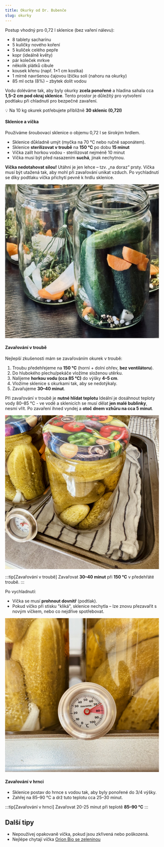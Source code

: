```yaml
---
title: Okurky od Dr. Bubenče
slug: okurky
---
```


Postup vhodný pro 0,72 l sklenice (bez vaření nálevu):

- 8 tablety sacharínu
- 5 kuličky nového koření
- 5 kuliček celého pepře
- kopr (ideálně květy)
- pár koleček mrkve
- několik plátků cibule
- kousek křenu (např. 1×1 cm kostka)
- 1 mírně navršenou čajovou lžičku soli (nahoru na okurky)
- 85 ml octa (8%) – zbytek dolít vodou

Vodu doléváme tak, aby byly okurky **zcela ponořené** a hladina sahala cca **1,5–2 cm pod okraj sklenice**. 
Tento prostor je důležitý pro vytvoření podtlaku při chladnutí pro bezpečné zavaření.

💡 Na 10 kg okurek potřebujete přibližně **30 sklenic (0,72l)**

#### Sklenice a víčka

Používáme šroubovací sklenice o objemu 0,72 l se širokým hrdlem.

- Sklenice důkladně umýt (myčka na 70 °C nebo ručně saponátem).
- Sklenice **sterilizovat v troubě** na **150 °C** po dobu **15 minut**
- Víčka zalít horkou vodou - sterilizovat nejméně 10 minut
- Víčka musí být před nasazením **suchá**, jinak nechytnou.

**Víčka nedotahovat silou!** Utáhni je jen lehce – tzv. „na doraz“ prsty.
Víčka musí být utažená tak, aby mohl při zavařování unikat vzduch.
Po vychladnutí se díky podtlaku víčka přichytí pevně k hrdlu sklenice.

![naplneno.jpg](../../../assets/okurky/naplneno.jpg)

#### Zavařování v troubě

Nejlepší zkušenosti mám se zavařováním okurek v troubě:

1. Troubu předehřejeme na **150 °C** (horní + dolní ohřev, **bez ventilátoru**). 
2. Do hlubokého plechu/pekáče vložíme složenou utěrku.
3. Nalijeme **horkou vodu (cca 85 °C)** do výšky **4–5 cm**.
4. Vložíme sklenice s okurkami tak, aby se nedotýkaly.
5. Zavařujeme **30–40 minut**. 
 
Při zavařování v troubě je **nutné hlídat teplotu** Ideální je dosáhnout teploty vody 80–85 °C - ve vodě a 
sklenicích se musí dělat **jen malé bublinky**, nesmí vřít. Po zavaření ihned vyndej a **otoč dnem vzhůru na cca 5 minut**.


![voda.jpg](../../../assets/okurky/voda.jpg)

:::tip[Zavařování v troubě]
Zavařovat **30–40 minut** při **150 °C** v předehřáté troubě.
:::

Po vychladnutí:
- Víčka se musí **prohnout dovnitř** (podtlak).
- Pokud víčko při stisku "kliká", sklenice nechytla – lze znovu přezavařit s novým víčkem, nebo co nejdříve spotřebovat.

![teplota.jpg](../../../assets/okurky/teplota.jpg)

#### Zavařování v hrnci

- Sklenice postav do hrnce s vodou tak, aby byly ponořené do 3/4 výšky.
- Zahřej na 85–90 °C a drž tuto teplotu cca 25–30 minut.

:::tip[Zavařování v hrnci]
Zavařovat 20-25 minut při teplotě **85–90 °C**
:::

## Další tipy

- Nepoužívej opakovaně víčka, pokud jsou zkřivená nebo poškozená.
- Nejlépe chytají víčka [Orion Bio se zeleninou](https://www.oriondomacipotreby.cz/zavarovaci-vicko-bio-82-10-ks-151332)
